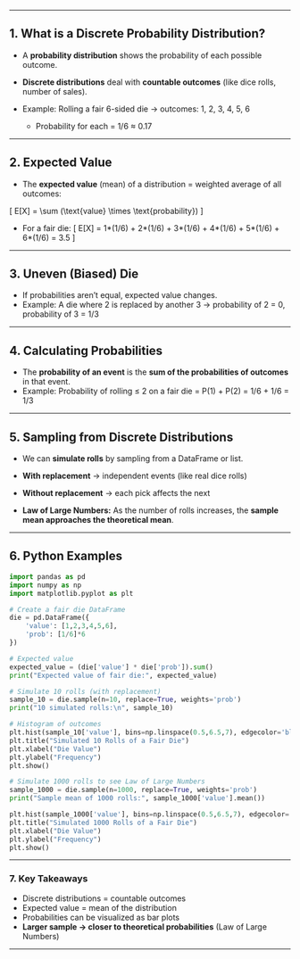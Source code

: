 
---

## **1. What is a Discrete Probability Distribution?**

* A **probability distribution** shows the probability of each possible outcome.
* **Discrete distributions** deal with **countable outcomes** (like dice rolls, number of sales).
* Example: Rolling a fair 6-sided die → outcomes: 1, 2, 3, 4, 5, 6

  * Probability for each = 1/6 ≈ 0.17

---

## **2. Expected Value**

* The **expected value** (mean) of a distribution = weighted average of all outcomes:

[
E[X] = \sum (\text{value} \times \text{probability})
]

* For a fair die:
  [
  E[X] = 1*(1/6) + 2*(1/6) + 3*(1/6) + 4*(1/6) + 5*(1/6) + 6*(1/6) = 3.5
  ]

---

## **3. Uneven (Biased) Die**

* If probabilities aren’t equal, expected value changes.
* Example: A die where 2 is replaced by another 3 → probability of 2 = 0, probability of 3 = 1/3

---

## **4. Calculating Probabilities**

* The **probability of an event** is the **sum of the probabilities of outcomes** in that event.
* Example: Probability of rolling ≤ 2 on a fair die = P(1) + P(2) = 1/6 + 1/6 = 1/3

---

## **5. Sampling from Discrete Distributions**

* We can **simulate rolls** by sampling from a DataFrame or list.

* **With replacement** → independent events (like real dice rolls)

* **Without replacement** → each pick affects the next

* **Law of Large Numbers:** As the number of rolls increases, the **sample mean approaches the theoretical mean**.

---

## **6. Python Examples**

```python
import pandas as pd
import numpy as np
import matplotlib.pyplot as plt

# Create a fair die DataFrame
die = pd.DataFrame({
    'value': [1,2,3,4,5,6],
    'prob': [1/6]*6
})

# Expected value
expected_value = (die['value'] * die['prob']).sum()
print("Expected value of fair die:", expected_value)

# Simulate 10 rolls (with replacement)
sample_10 = die.sample(n=10, replace=True, weights='prob')
print("10 simulated rolls:\n", sample_10)

# Histogram of outcomes
plt.hist(sample_10['value'], bins=np.linspace(0.5,6.5,7), edgecolor='black')
plt.title("Simulated 10 Rolls of a Fair Die")
plt.xlabel("Die Value")
plt.ylabel("Frequency")
plt.show()

# Simulate 1000 rolls to see Law of Large Numbers
sample_1000 = die.sample(n=1000, replace=True, weights='prob')
print("Sample mean of 1000 rolls:", sample_1000['value'].mean())

plt.hist(sample_1000['value'], bins=np.linspace(0.5,6.5,7), edgecolor='black')
plt.title("Simulated 1000 Rolls of a Fair Die")
plt.xlabel("Die Value")
plt.ylabel("Frequency")
plt.show()
```

---

### **7. Key Takeaways**

* Discrete distributions = countable outcomes
* Expected value = mean of the distribution
* Probabilities can be visualized as bar plots
* **Larger sample → closer to theoretical probabilities** (Law of Large Numbers)

---



